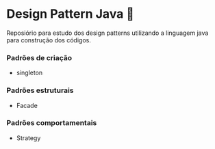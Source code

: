 # Design Pattern Java 🥇
Reposiório para estudo dos design patterns utilizando a linguagem java para construção dos códigos.

### Padrões de criação
+ singleton

### Padrões estruturais
+ Facade

### Padrões comportamentais
+ Strategy

